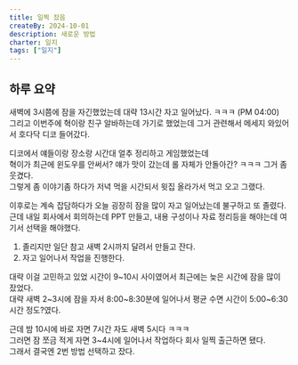 ```yaml
---
title: 일찍 잤음
createBy: 2024-10-01
description: 새로운 방법
charter: 일지
tags: ["일지"]
---
```


## 하루 요약

새벽에 3시쯤에 잠을 자긴했었는데 대략 13시간 자고 일어났다. ㅋㅋㅋ (PM 04:00)  
그리고 이번주에 혁이랑 친구 알바하는데 가기로 했었는데 그거 관련해서 메세지 와있어서 호다닥 디코 들어갔다.

디코에서 얘들이랑 장소랑 시간대 얼추 정리하고 게임했었는데  
혁이가 최근에 윈도우를 안써서? 얘가 맛이 갔는데 롤 자체가 안돌아간? ㅋㅋㅋ 그거 좀 웃겼다.  
그렇게 좀 이야기좀 하다가 저녁 먹을 시간되서 윗집 올라가서 먹고 오고 그랬다.

이후로는 계속 잡담하다가 오늘 굉장히 잠을 많이 자고 일어났는데 불구하고 또 졸렸다.  
근데 내일 회사에서 회의하는데 PPT 만들고, 내용 구성이나 자료 정리등을 해야는데 여기서 선택을 해야했다.

1. 졸리지만 일단 참고 새벽 2시까지 달려서 만들고 잔다.
2. 자고 일어나서 작업을 진행한다.

대략 이걸 고민하고 있었 시간이 9~10시 사이였어서 최근에는 늦은 시간에 잠을 많이 잤었다.  
대략 새벽 2~3시에 잠을 자서 8:00~8:30분에 일어나서 평균 수면 시간이 5:00~6:30시간 정도?였다.

근데 밤 10시에 바로 자면 7시간 자도 새벽 5시다 ㅋㅋㅋ  
그러면 잠 쪼금 적게 자면 3~4시에 일어나서 작업하다 회사 일찍 출근하면 됐다.  
그래서 결국엔 2번 방법 선택하고 잤다.
